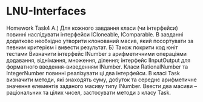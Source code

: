 # LNU-Interfaces
Homework Task4
А.) Для кожного завдання класи (чи інтерфейси) повинні наслідувати інтерфейси ICloneable, IComparable. В завданні додатково необхідно утворити клонований масив, який посортувати за певним критерієм і вивести результат.
Б) Також покрити код юніт тестами
	Визначити інтерфейс INumber з арифметичними операціями додавання, віднімання, множення, ділення; інтерфейс IInputOutput для форматного введення-виведенням INumber. Класи RationalNumber та IntegerNumber повинні реалізувати ці два інтерфейси. В класі Task визначити методи, які знаходять суму, добуток та середнє арифметичне значення елементів заданого масиву типу INumber. Ввести два масиви – раціональних та цілих чисел, застосувати методи з класу Task. 
